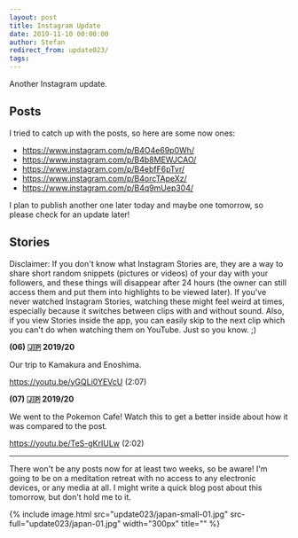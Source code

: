 ```yaml
---
layout: post
title: Instagram Update
date: 2019-11-10 00:00:00
author: Stefan
redirect_from: update023/
tags:
---
```


Another Instagram update.

## Posts
I tried to catch up with the posts, so here are some now ones:

- <https://www.instagram.com/p/B4O4e69p0Wh/>
- <https://www.instagram.com/p/B4b8MEWJCAO/>
- <https://www.instagram.com/p/B4ebfF6pTvr/>
- <https://www.instagram.com/p/B4orcTApeXz/>
- <https://www.instagram.com/p/B4q9mUep304/>

I plan to publish another one later today and maybe one tomorrow, so please check for an update later!

## Stories
Disclaimer: If you don't know what Instagram Stories are, they are a way to share short random snippets (pictures or videos) of your day with your followers, and these things will disappear after 24 hours (the owner can still access them and put them into highlights to be viewed later). If you've never watched Instagram Stories, watching these might feel weird at times, especially because it switches between clips with and without sound. Also, if you view Stories inside the app, you can easily skip to the next clip which you can't do when watching them on YouTube. Just so you know. ;)

**(06) 🇯🇵 2019/20**

Our trip to Kamakura and Enoshima.

<https://youtu.be/yGQLi0YEVcU> (2:07)

**(07) 🇯🇵 2019/20**

We went to the Pokemon Cafe! Watch this to get a better inside about how it was compared to the post.

<https://youtu.be/TeS-gKrIULw> (2:02)

---

There won't be any posts now for at least two weeks, so be aware! I'm going to be on a meditation retreat with no access to any electronic devices, or any media at all. I might write a quick blog post about this tomorrow, but don't hold me to it.

{% include image.html src="update023/japan-small-01.jpg" src-full="update023/japan-01.jpg"  width="300px" title="" %}

